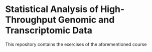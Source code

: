 # Statistical Analysis of High-Throughput Genomic and Transcriptomic Data

This repository contains the exercises of the aforementioned course
